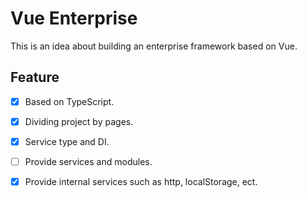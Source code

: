 # Vue Enterprise

This is an idea about building an enterprise framework based on Vue.

## Feature

 - [x] Based on TypeScript.

 - [x] Dividing project by pages.

 - [x] Service type and DI.

 - [ ] Provide services and modules.

 - [x] Provide internal services such as http, localStorage, ect.

